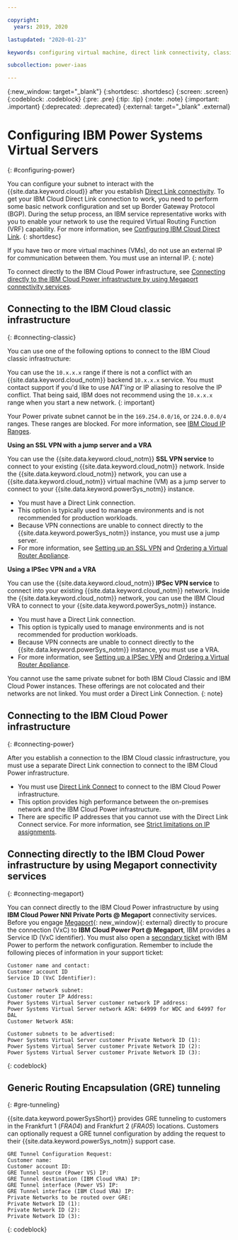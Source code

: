 ```yaml
---

copyright:
  years: 2019, 2020

lastupdated: "2020-01-23"

keywords: configuring virtual machine, direct link connectivity, classic infrastructure, power infrastructure, network, Megaport, VxC, GRE tunneling

subcollection: power-iaas

---
```


{:new_window: target="_blank"}
{:shortdesc: .shortdesc}
{:screen: .screen}
{:codeblock: .codeblock}
{:pre: .pre}
{:tip: .tip}
{:note: .note}
{:important: .important}
{:deprecated: .deprecated}
{:external: target="_blank" .external}

# Configuring IBM Power Systems Virtual Servers
{: #configuring-power}

You can configure your subnet to interact with the {{site.data.keyword.cloud}} after you establish [Direct Link connectivity](/docs/infrastructure/power-iaas?topic=power-iaas-ordering-direct-link-connect). To get your IBM Cloud Direct Link connection to work, you need to perform some basic network configuration and set up Border Gateway Protocol (BGP). During the setup process, an IBM service representative works with you to enable your network to use the required Virtual Routing Function (VRF) capability. For more information, see [Configuring IBM Cloud Direct Link](/docs/infrastructure/direct-link?topic=direct-link-configure-ibm-cloud-direct-link).
{: shortdesc}

If you have two or more virtual machines (VMs), do not use an external IP for communication between them. You must use an internal IP.
{: note}

To connect directly to the IBM Cloud Power infrastructure, see [Connecting directly to the IBM Cloud Power infrastructure by using Megaport connectivity services](#connecting-megaport).

## Connecting to the IBM Cloud classic infrastructure
{: #connecting-classic}

You can use one of the following options to connect to the IBM Cloud classic infrastructure:

  You can use the `10.x.x.x` range if there is not a conflict with an {{site.data.keyword.cloud_notm}} backend `10.x.x.x` service. You must contact support if you'd like to use *NAT'ing* or IP aliasing to resolve the IP conflict. That being said, IBM does not recommend using the `10.x.x.x` range when you start a new network.
  {: important}

Your Power private subnet cannot be in the `169.254.0.0/16`, or `224.0.0.0/4` ranges. These ranges are blocked. For more information, see [IBM Cloud IP Ranges](/docs/infrastructure/security-groups?topic=hardware-firewall-dedicated-ibm-cloud-ip-ranges).

**Using an SSL VPN with a jump server and a VRA**

You can use the {{site.data.keyword.cloud_notm}} **SSL VPN service** to connect to your existing {{site.data.keyword.cloud_notm}} network. Inside the {{site.data.keyword.cloud_notm}} network, you can use a {{site.data.keyword.cloud_notm}} virtual machine (VM) as a jump server to connect to your {{site.data.keyword.powerSys_notm}} instance.

* You must have a Direct Link connection.
* This option is typically used to manage environments and is not recommended for production workloads.
* Because VPN connections are unable to connect directly to the {{site.data.keyword.powerSys_notm}} instance, you must use a jump server.
* For more information, see [Setting up an SSL VPN](/docs/infrastructure/iaas-vpn?topic=VPN-setup-ssl-vpn-connections) and [Ordering a Virtual Router Appliance](/docs/infrastructure/virtual-router-appliance?topic=virtual-router-appliance-getting-started#order-vra).

**Using a IPSec VPN and a VRA**

You can use the {{site.data.keyword.cloud_notm}} **IPSec VPN service** to connect into your existing {{site.data.keyword.cloud_notm}} network. Inside the {{site.data.keyword.cloud_notm}} network, you can use the IBM Cloud VRA to connect to your {{site.data.keyword.powerSys_notm}} instance.

* You must have a Direct Link connection.
* This option is typically used to manage environments and is not recommended for production workloads.
* Because VPN connects are unable to connect directly to the {{site.data.keyword.powerSys_notm}} instance, you must use a VRA.
* For more information, see [Setting up a IPSec VPN](/docs/infrastructure/iaas-vpn?topic=VPN-setup-ipsec-vpn) and [Ordering a Virtual Router Appliance](/docs/infrastructure/virtual-router-appliance?topic=virtual-router-appliance-getting-started#order-vra).

You cannot use the same private subnet for both IBM Cloud Classic and IBM Cloud Power instances. These offerings are not colocated and their networks are not linked. You must order a Direct Link Connection.
{: note}

## Connecting to the IBM Cloud Power infrastructure
{: #connecting-power}

After you establish a connection to the IBM Cloud classic infrastructure, you must use a separate Direct Link connection to connect to the IBM Cloud Power infrastructure.

* You must use [Direct Link Connect](/docs/infrastructure/direct-link?topic=direct-link-about-ibm-cloud-direct-link#direct-link-connect-solution) to connect to the IBM Cloud Power infrastructure.
* This option provides high performance between the on-premises network and the IBM Cloud Power infrastructure.
* There are specific IP addresses that you cannot use with the Direct Link Connect service. For more information, see [Strict limitations on IP assignments](/docs/infrastructure/direct-link?topic=direct-link-configure-ibm-cloud-direct-link#strict-limitations-on-ip-assignments).

## Connecting directly to the IBM Cloud Power infrastructure by using Megaport connectivity services
{: #connecting-megaport}

You can connect directly to the IBM Cloud Power infrastructure by using **IBM Cloud Power NNI Private Ports @ Megaport** connectivity services. Before you engage [Megaport](https://portal.megaport.com){: new_window}{: external} directly to procure the connection (VxC) to **IBM Cloud Power Port @ Megaport**, IBM provides a Service ID (VxC identifier). You must also open a [secondary ticket](/docs/infrastructure/power-iaas?topic=power-iaas-getting-help-and-support) with IBM Power to perform the network configuration. Remember to include the following pieces of information in your support ticket:

```
Customer name and contact:
Customer account ID
Service ID (VxC Identifier):

Customer network subnet:
Customer router IP Address:
Power Systems Virtual Server customer network IP address:
Power Systems Virtual Server network ASN: 64999 for WDC and 64997 for DAL
Customer Network ASN:

Customer subnets to be advertised:
Power Systems Virtual Server customer Private Network ID (1):
Power Systems Virtual Server customer Private Network ID (2):
Power Systems Virtual Server customer Private Network ID (3):
```
{: codeblock}

## Generic Routing Encapsulation (GRE) tunneling
{: #gre-tunneling}

{{site.data.keyword.powerSysShort}} provides GRE tunneling to customers in the Frankfurt 1 (*FRA04*) and Frankfurt 2 (*FRA05*) locations. Customers can optionally request a GRE tunnel configuration by adding the request to their {{site.data.keyword.powerSys_notm}} support case.

```
GRE Tunnel Configuration Request:
Customer name:
Customer account ID:
GRE Tunnel source (Power VS) IP:
GRE Tunnel destination (IBM Cloud VRA) IP:
GRE Tunnel interface (Power VS) IP:
GRE Tunnel interface (IBM Cloud VRA) IP:
Private Networks to be routed over GRE:
Private Network ID (1):
Private Network ID (2):
Private Network ID (3):
```
{: codeblock}

<!-- ### Using IBM Direct Link Connect via Megaport to connect to the IBM Cloud Power environment
{: creating-connect-vxc}

You can connect to the IBM Cloud Classic and Power infrastructures by using **Direct Link Connect** by using Megaport. To begin, complete the steps in [Direct Link Connect for Power Systems Virtual Servers](/docs/infrastructure/power-iaas?topic=power-iaas-ordering-direct-link-connect). After you read the *Master Service Agreement* and create your Direct Link, copy the IBM Cloud ticket number.

When connecting to the IBM Cloud Power infrastructure by using a Direct Link by using Megaport, the Virtual Cross Connect (VXC) forms the layer 2 component of the connection. Layer 3 BGP connectivity is established directly between the customer and IBM Cloud.

The benefit to creating IBM Direct Link by using Megaport:

* Reduced latency, increased availability
* Reduce data egress cost
* Secure connectivity

### Deploying a VXC
{: deploying-vxc}

For more information, see [IBM Cloud Direct Link Connect](https://knowledgebase.megaport.com/cloud-connectivity/ibm-cloud-direct-link-connect/){: new_window}{: external}.

1. Open the [Megaport Portal](https://portal.megaport.com){: new_window}{: external}.

2. Create an IBM Direct Link Connect Virtual Cross Connect (VXC). Provision a VXC in the Portal to your chosen IBM Direct Link Connect peering location. To create an IBM Direct Link VXC in the Portal, click **+Connection** on the Megaport to which you want to attach your VXC.

3. Next, select the **Cloud** tile.

4. Type **IBM** into the **Select Provider** search box and select the IBM Direct Link location where the peer will be set up with IBM Cloud. This matches the peer location selected in the IBM console. Click **Next**.

    1. Paste the IBM Cloud ticket number in the **Name your connection** field.
    2. *(Optional)* Note an **Invoice Reference** internal to your records.
    3. Choose a **Rate Limit** speed in 1 Mbps increments up to the Megaport rate size. In most cases, customers choose to match the port speed created in the IBM Console.
    4. The VLAN for this connection that you will receive via the Megaport. This must be a unique VLAN ID on this port. You can also click the toggle to **untag** this VXC. This removes the VLAN tagging for this connection but limits the port to only one VXC.

5. Click **Next** and add the VXC. You can then proceed through the checkout process. IBM will verify the IBM Cloud Ticket number and send you a */30* or */31* Private IP to provision for BGP.

6. See [Configure IBM Cloud Direct Link](https://cloud.ibm.com/docs/infrastructure/direct-link?topic=direct-link-configure-ibm-cloud-direct-link#configure-ibm-cloud-direct-link) to complete your private connection to your IBM Cloud environment. -->
